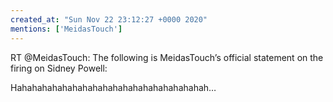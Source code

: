 ```yaml
---
created_at: "Sun Nov 22 23:12:27 +0000 2020"
mentions: ['MeidasTouch']
---
```


RT @MeidasTouch: The following is MeidasTouch’s official statement on the firing on Sidney Powell:

Hahahahahahahahahahahahahahahahahahahah…